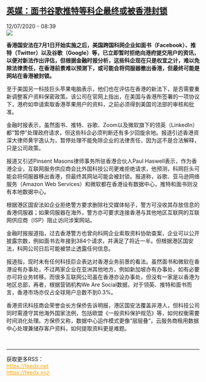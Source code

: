 <!--1594536967000-->
[英媒：面书谷歌推特等科企最终或被香港封锁](http://www.rfi.fr//cn/%E4%B8%AD%E5%9B%BD/20200712-%E8%8B%B1%E5%AA%92-%E9%9D%A2%E4%B9%A6%E8%B0%B7%E6%AD%8C%E6%8E%A8%E7%89%B9%E7%AD%89%E7%A7%91%E4%BC%81%E6%9C%80%E7%BB%88%E6%88%96%E8%A2%AB%E9%A6%99%E6%B8%AF%E5%B0%81%E9%94%81)
------

<div>12/07/2020 - 08:39</div><img src="https://s.rfi.fr/media/display/932bbe7e-a7c0-11ea-9b4e-005056a98db9/w:310/p:16x9/2020-06-03T000000Z_1918567012_RC2D1H9X8UIN_RTRMADP_3_MINNEAPOLIS-POLICE-PROTESTS-FACEBOOK.JPG"><p><strong>香港国安法在7月1日开始实施之后，美国跨国科网企业如面书（Facebook）、推特（Twitter）以及谷歌（Google）等，已立即暂时拒绝向港府提交用户的资讯，以便对新法作出评估，但根据金融时报分析，这些科企现在只是权宜之计，难以免除法律责任，在香港前景难以预测下，或可能会将伺服器撤出香港，但最终可能是网站在香港被封锁。</strong></p><div class="t-content__body u-clearfix"><div class="m-interstitial"></div><p>至于美国另一科技巨头苹果电脑表示，他们也在评估在香港的新法下，是否需要重新调整客户资料保密政策。该公司在官网上指出，在美国与香港所签署的一项协议下，港府如申请索取香港苹果用户的资料，之前必须得到美国司法部的审核和批准。</p><p>金融时报表示，虽然面书、推特、谷歌、Zoom以及微软旗下的领英（LinkedIn）都“暂停”处理政府请求，但这些科企必须判断还有多少回旋余地。报道引述香港资深大律师黄宇逸认为，暂停处理不能免除企业的法律责任，因为这不是合法解释，只是公司政策。</p><p>报道又引述Pinsent Masons律师事务所驻香港合伙人Paul Haswell表示，作为香港企业，互联网服务供应商会比外国科技公司更难拒绝请求，他预测，科网巨头可能会将伺服器移出香港，但最终其网站可能会被封锁。报道称，谷歌、亚马逊网络服务（Amazon Web Services）和微软都在香港设有数据中心，推特和面书则没有本地数据中心。</p><p>根据港区国安法如企业拒绝警方要求删除社交媒体帖子，警方可没收其存放信息的香港伺服器；如果伺服器在海外，警方亦可要求连接香港与其他地区互联网的互联网供应商（ISP）阻止访问涉案网站。</p><p>金融时报报道指，过去香港警方也曾向科网企业索取资料协助查案，企业可以公开披露宗数，例如面书去年接到384个请求，并满足了将近一半。但根据港区国安法，科网公司日后可能被禁止透露任何信息。</p><p>报道指，现时未有任何科技巨企表达对香港业务前景的看法。虽然面书和微软在香港设有办事处，不过两家企业在亚洲其他地方，例如新加坡亦有办事处，如有必要亦可将业务转移。而很多互联网公司虽在香港亦设办事处，但没有一家是以香港为地区总部，再者，根据营销机构We Are Social数据，对于领英、推特和面书而言，香港市场亦仅占全球用户总数不到0.3%。</p><p>香港资讯科技商会荣誉会长方保侨告诉明报，港区国安法覆盖非港人，但科技公司同时需遵守其他海外国家法例，包括欧盟《一般资料保护规范》等，如何权衡需要时间消化处理。方保侨又称，数据中心运作模式更像“层层叠”，云服务商租用数据中心处理兼储存客户资料，如何提取资料更是难题。</p><div class="o-self-promo o-self-promo--nl o-self-promo--hidden" data-selfpromo-newsletter></div><div class="o-self-promo o-self-promo--app o-self-promo--hidden" data-selfpromo-app></div></div><br><hr><div>获取更多RSS：<br><a href="https://feedx.net" style="color:orange" target="_blank">https://feedx.net</a> <br><a href="https://feedx.xyz" style="color:orange" target="_blank">https://feedx.xyz</a><br></div>
